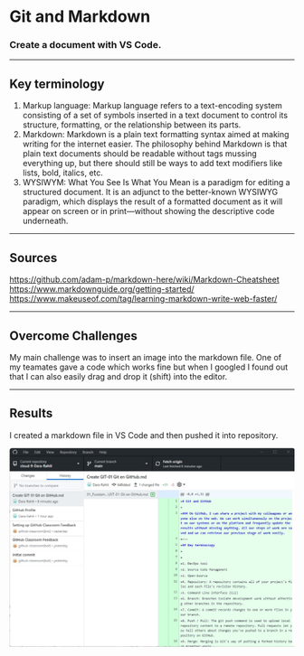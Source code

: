 # Git and Markdown

### Create a document with VS Code.
---
## Key terminology


1. Markup language: Markup language refers to a text-encoding system consisting of a set of symbols inserted in a text document to control its structure, formatting, or the relationship between its parts.
2. Markdown: Markdown is a plain text formatting syntax aimed at making writing for the internet easier. The philosophy behind Markdown is that plain text documents should be readable without tags mussing everything up, but there should still be ways to add text modifiers like lists, bold, italics, etc.
3. WYSIWYM: What You See Is What You Mean is a paradigm for editing a structured document. It is an adjunct to the better-known WYSIWYG paradigm, which displays the result of a formatted document as it will appear on screen or in print—without showing the descriptive code underneath.

---

## Sources

https://github.com/adam-p/markdown-here/wiki/Markdown-Cheatsheet
https://www.markdownguide.org/getting-started/
https://www.makeuseof.com/tag/learning-markdown-write-web-faster/


---


## Overcome Challenges

My main challenge was to insert an image into the markdown file.
One of my teamates gave a code which works fine but when I googled I found out that I can also easily drag and drop it (shift) into the editor.

---
## Results


I created a markdown file in VS Code and then pushed it into repository.

![](Markdown.jpg)
